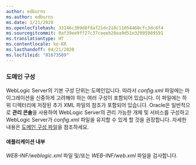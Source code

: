 ```yaml
---
author: edburns
ms.author: edburns
ms.date: 1/21/2020
ms.openlocfilehash: 33146c309d8fdaf21dc218c11054460cfc3dc8f4
ms.sourcegitcommit: 0af39ee9ff27c37ceeeb28ea9d51e32995989591
ms.translationtype: HT
ms.contentlocale: ko-KR
ms.lasthandoff: 04/21/2020
ms.locfileid: "81673589"
---
```

### <a name="domain-configuration"></a>도메인 구성

WebLogic Server의 기본 구성 단위는 도메인입니다. 따라서 *config.xml* 파일에는 마이그레이션을 신중하게 고려해야 하는 여러 구성이 포함되어 있습니다. 이 파일에는 하위 디렉터리에 저장된 추가 XML 파일의 참조가 포함되어 있습니다. Oracle은 일반적으로 **관리 콘솔**을 사용하여 WebLogic Server의 관리 가능한 개체 및 서비스를 구성하고 WebLogic Server가 *config.xml* 파일을 유지할 수 있게 할 것을 권장합니다. 자세한 내용은 [도메인 구성 파일](https://docs.oracle.com/en/middleware/fusion-middleware/weblogic-server/12.2.1.4/domcf/config_files.html)을 참조하세요.

#### <a name="inside-your-application"></a>애플리케이션 내부

*WEB-INF/weblogic.xml* 파일 및/또는 *WEB-INF/web.xml* 파일을 검사합니다.
